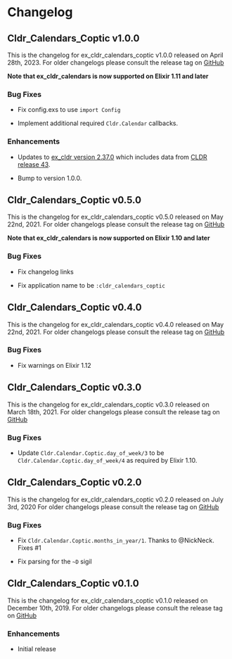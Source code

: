 # Changelog

## Cldr_Calendars_Coptic v1.0.0

This is the changelog for ex_cldr_calendars_coptic v1.0.0 released on April 28th, 2023.  For older changelogs please consult the release tag on [GitHub](https://github.com/elixir-cldr/cldr_calendars_coptic/tags)

**Note that ex_cldr_calendars is now supported on Elixir 1.11 and later**

### Bug Fixes

* Fix config.exs to use `import Config`

* Implement additional required `Cldr.Calendar` callbacks.

### Enhancements

* Updates to [ex_cldr version 2.37.0](https://hex.pm/packages/ex_cldr/2.37.0) which includes data from [CLDR release 43](https://cldr.unicode.org/index/downloads/cldr-43).

* Bump to version 1.0.0.

## Cldr_Calendars_Coptic v0.5.0

This is the changelog for ex_cldr_calendars_coptic v0.5.0 released on May 22nd, 2021.  For older changelogs please consult the release tag on [GitHub](https://github.com/elixir-cldr/cldr_calendars_coptic/tags)

**Note that ex_cldr_calendars is now supported on Elixir 1.10 and later**

### Bug Fixes

* Fix changelog links

* Fix application name to be `:cldr_calendars_coptic`

## Cldr_Calendars_Coptic v0.4.0

This is the changelog for ex_cldr_calendars_coptic v0.4.0 released on May 22nd, 2021.  For older changelogs please consult the release tag on [GitHub](https://github.com/elixir-cldr/cldr_calendars_coptic/tags)

### Bug Fixes

* Fix warnings on Elixir 1.12

## Cldr_Calendars_Coptic v0.3.0

This is the changelog for ex_cldr_calendars_coptic v0.3.0 released on March 18th, 2021.  For older changelogs please consult the release tag on [GitHub](https://github.com/elixir-cldr/cldr_calendars_coptic/tags)

### Bug Fixes

* Update `Cldr.Calendar.Coptic.day_of_week/3` to be `Cldr.Calendar.Coptic.day_of_week/4` as required by Elixir 1.10.

## Cldr_Calendars_Coptic v0.2.0

This is the changelog for ex_cldr_calendars_coptic v0.2.0 released on July 3rd, 2020  For older changelogs please consult the release tag on [GitHub](https://github.com/elixir-cldr/cldr_calendars_coptic/tags)

### Bug Fixes

* Fix `Cldr.Calendar.Coptic.months_in_year/1`. Thanks to @NickNeck. Fixes #1

* Fix parsing for the `~D` sigil

## Cldr_Calendars_Coptic v0.1.0

This is the changelog for ex_cldr_calendars_coptic v0.1.0 released on December 10th, 2019.  For older changelogs please consult the release tag on [GitHub](https://github.com/elixir-cldr/cldr_calendars_coptic/tags)

### Enhancements

* Initial release



